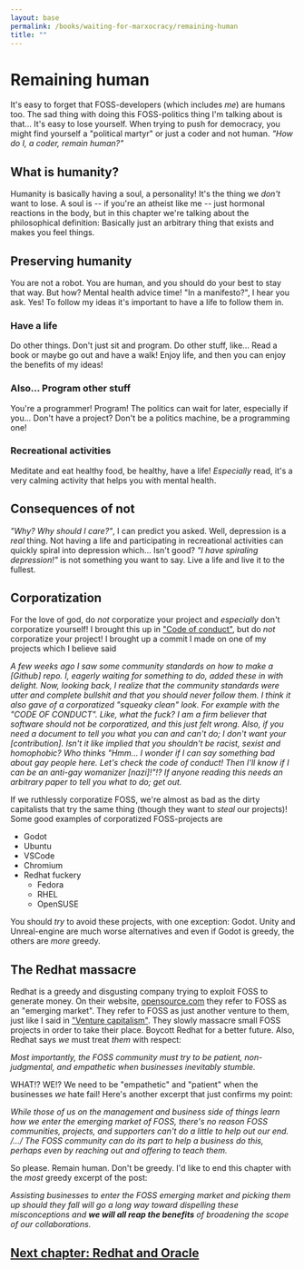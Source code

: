 ```yaml
---
layout: base
permalink: /books/waiting-for-marxocracy/remaining-human
title: ""
---
```


# Remaining human
It's easy to forget that FOSS-developers (which includes *me*) are humans too. The
sad thing with doing this FOSS-politics thing I'm talking about is that... It's
easy to lose yourself. When trying to push for democracy, you might find yourself
a "political martyr" or just a coder and not human. *"How do I, a coder, remain
human?"*

## What is humanity?
Humanity is basically having a soul, a personality! It's the thing we *don't* want
to lose. A soul is -- if you're an atheist like me -- just hormonal reactions in
the body, but in this chapter we're talking about the philosophical definition:
Basically just an arbitrary thing that exists and makes you feel things.

## Preserving humanity
You are not a robot. You are human, and you should do your best to stay that way.
But how? Mental health advice time! "In a manifesto?", I hear you ask. Yes! To
follow my ideas it's important to have a life to follow them in.

### Have a life
Do other things. Don't just sit and program. Do other stuff, like... Read a book
or maybe go out and have a walk! Enjoy life, and then you can enjoy the benefits
of my ideas!

### Also... Program other stuff
You're a programmer! Program! The politics can wait for later, especially if you...
Don't have a project? Don't be a politics machine, be a programming one!

### Recreational activities
Meditate and eat healthy food, be healthy, have a life! *Especially* read, it's a
very calming activity that helps you with mental health.

## Consequences of not
*"Why? Why should I care?"*, I can predict you asked. Well, depression is a *real*
thing. Not having a life and participating in recreational activities can quickly
spiral into depression which... Isn't good? *"I have spiraling depression!"* is
not something you want to say. Live a life and live it to the fullest.

## Corporatization
For the love of god, do *not* corporatize your project and *especially* don't
corporatize yourself! I brought this up in ["Code of conduct"](/books/waiting-for-marxocracy/code-of-conduct),
but do *not* corporatize your project! I brought up a commit I made on one of my
projects which I believe said

*A few weeks ago I saw some community standards on how to make a \[Github]
repo. I, eagerly waiting for something to do, added these in with
delight. Now, looking back, I realize that the community standards were
utter and complete bullshit and that you should never follow them. I
think it also gave of a corporatized "squeaky clean" look. For example
with the "CODE OF CONDUCT". Like, what the fuck? I am a firm believer
that software should not be corporatized, and this just felt wrong.
Also, if you need a document to tell you what you can and can't do; I
don't want your \[contribution]. Isn't it like implied that you shouldn't
be racist, sexist and homophobic? Who thinks "Hmm... I wonder if I can
say something bad about gay people here. Let's check the code of conduct!
Then I'll know if I can be an anti-gay womanizer \[nazi]!"!? If anyone
reading this needs an arbitrary paper to tell you what to do; get out.*

If we ruthlessly corporatize FOSS, we're almost as bad as the dirty capitalists
that try the same thing (though they want to *steal* our projects)! Some good
examples of corporatized FOSS-projects are

- Godot
- Ubuntu
- VSCode
- Chromium
- Redhat fuckery
  - Fedora
  - RHEL
  - OpenSUSE

You should *try* to avoid these projects, with one exception: Godot. Unity and
Unreal-engine are much worse alternatives and even if Godot is greedy, the others
are *more* greedy.

## The Redhat massacre
Redhat is a greedy and disgusting company trying to exploit FOSS to generate money.
On their website, [opensource.com](https://opensource.com/article/17/1/cultivating-business-foss-market)
they refer to FOSS as an "emerging market". They refer to FOSS as just another venture
to them, just like I said in ["Venture capitalism"](/books/waiting-for-marxocracy/capitalism).
They slowly massacre small FOSS projects in order to take their place. Boycott Redhat
for a better future. Also, Redhat says *we* must treat *them* with respect:

*Most importantly, the FOSS community must try to be patient, non-judgmental, and
empathetic when businesses inevitably stumble.*

WHAT!? WE!? We need to be "empathetic" and "patient" when the businesses *we* hate
fail! Here's another excerpt that just confirms my point:

*While those of us on the management and business side of things learn how we enter
the emerging market of FOSS, there's no reason FOSS communities, projects, and
supporters can't do a little to help out our end. /.../  The FOSS community can
do its part to help a business do this, perhaps even by reaching out and offering
to teach them.*

So please. Remain human. Don't be greedy. I'd like to end this chapter with the
*most* greedy excerpt of the post:

*Assisting businesses to enter the FOSS emerging market and picking them up should
they fall will go a long way toward dispelling these misconceptions and **we will
all reap the benefits** of broadening the scope of our collaborations.*

## [Next chapter: Redhat and Oracle](/books/waiting-for-marxocracy/redhat-oracle)

